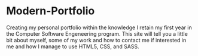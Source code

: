 # Modern-Portfolio

Creating my personal portfolio within the knowledge I retain my first year in the Computer Software Engeneering program.
This site will tell you a little bit about myself, some of my work and how to contact me if interested in me and how I manage to use HTML5, CSS, and SASS.
